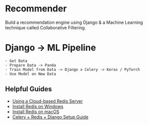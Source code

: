# Recommender

Build a recommendation engine using Django &amp; a Machine Learning technique called Collaborative Filtering.

# Django -> ML Pipeline
    - Get Data
    - Prepare Data -> Panda
    - Train Model from Data -> Django x Celery -> Keras / PyTorch
    - Use Model on New Data

## Helpful Guides
- [Using a Cloud-based Redis Server](https://www.codingforentrepreneurs.com/blog/remote-redis-servers-for-development/)
- [Install Redis on Windows](https://www.codingforentrepreneurs.com/blog/redis-on-windows/)
- [Install Redis on macOS](https://www.codingforentrepreneurs.com/blog/install-redis-mac-and-linux)
- [Celery + Redis + Django Setup Guide](https://www.codingforentrepreneurs.com/blog/celery-redis-django/)
